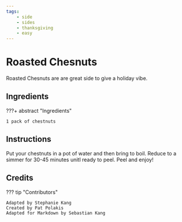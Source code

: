```yaml
---
tags:
    - side
    - sides
    - thanksgiving
    - easy
---
```

# Roasted Chesnuts
Roasted Chesnuts are are great side to give a holiday vibe.
## Ingredients
???+ abstract "Ingredients"

    1 pack of chestnuts

## Instructions
Put your chestnuts in a pot of water and then bring to boil. Reduce to a simmer for 30-45 minutes unitl ready to peel. Peel and enjoy!

## Credits
??? tip "Contributors"

    Adapted by Stephanie Kang  
    Created by Pat Polakis
    Adapted for Markdown by Sebastian Kang